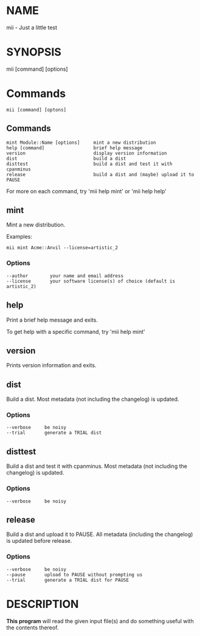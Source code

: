 # NAME

mii - Just a little test

# SYNOPSIS

mii \[command\] \[options\]

# Commands

```
mii [command] [optons]
```

## Commands

```
mint Module::Name [options]     mint a new distribution
help [command]                  brief help message
version                         display version information
dist                            build a dist
disttest                        build a dist and test it with cpanminus
release                         build a dist and (maybe) upload it to PAUSE
```

For more on each command, try 'mii help mint' or 'mii help help'

## mint

Mint a new distribution.

Examples:

```
mii mint Acme::Anvil --license=artistic_2
```

### Options

```
--author        your name and email address
--license       your software license(s) of choice (default is artistic_2)
```

## help

Print a brief help message and exits.

To get help with a specific command, try 'mii help mint'

## version

Prints version information and exits.

## dist

Build a dist. Most metadata (not including the changelog) is updated.

### Options

```
--verbose     be noisy
--trial       generate a TRIAL dist
```

## disttest

Build a dist and test it with cpanminus. Most metadata (not including the changelog) is updated.

### Options

```
--verbose     be noisy
```

## release

Build a dist and upload it to PAUSE. All metadata (including the changelog) is updated before release.

### Options

```
--verbose     be noisy
--pause       upload to PAUSE without prompting us
--trial       generate a TRIAL dist for PAUSE
```

# DESCRIPTION

**This program** will read the given input file(s) and do something useful with the contents thereof.
